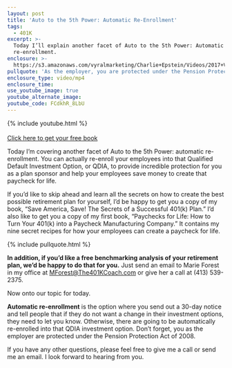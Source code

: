 ```yaml
---
layout: post
title: 'Auto to the 5th Power: Automatic Re-Enrollment'
tags:
  - 401K
excerpt: >-
  Today I’ll explain another facet of Auto to the 5th Power: Automatic
  re-enrollment.
enclosure: >-
  https://s3.amazonaws.com/vyralmarketing/Charlie+Epstein/Videos/2017+Videos/Auto+to+the+5th+Power-+Automatic+Re-Enrollment+-+The+401K+Coach.mp4
pullquote: 'As the employer, you are protected under the Pension Protection Act of 2008.'
enclosure_type: video/mp4
enclosure_time:
use_youtube_image: true
youtube_alternate_image:
youtube_code: FCdkhR_8LbU
---
```


{% include youtube.html %}<br><br>[Click here to get your free book](https://www.saveamericasave.org/)

Today I’m covering another facet of Auto to the 5th Power: automatic re-enrollment. You can actually re-enroll your employees into that Qualified Default Investment Option, or QDIA, to provide incredible protection for you as a plan sponsor and help your employees save money to create that paycheck for life.

If you’d like to skip ahead and learn all the secrets on how to create the best possible retirement plan for yourself, I’d be happy to get you a copy of my book, “Save America, Save! The Secrets of a Successful 401(k) Plan.” I’d also like to get you a copy of my first book, “Paychecks for Life: How to Turn Your 401(k) into a Paycheck Manufacturing Company.” It contains my nine secret recipes for how your employees can create a paycheck for life.&nbsp;

{% include pullquote.html %}

**In addition, if you’d like a free benchmarking analysis of your retirement plan, we’d be happy to do that for you.** Just send an email to Marie Forest in my office at [MForest@The401KCoach.com](javascript:void(location.href='mailto:'+String.fromCharCode(77,70,111,114,101,115,116,64,84,104,101,52,48,49,75,67,111,97,99,104,46,99,111,109))) or give her a call at (413) 539-2375.

Now onto our topic for today.

**Automatic re-enrollment** is the option where you send out a 30-day notice and tell people that if they do not want a change in their investment options, they need to let you know. Otherwise, there are going to be automatically re-enrolled into that QDIA investment option. Don’t forget, you as the employer are protected under the Pension Protection Act of 2008.

If you have any other questions, please feel free to give me a call or send me an email. I look forward to hearing from you.